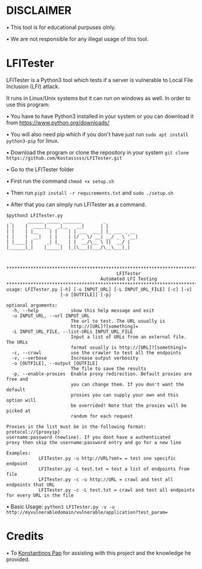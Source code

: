 # DISCLAIMER
• This tool is for educational purpuses olnly.

• We are not responsible for any illegal usage of this tool.



# LFITester

LFITester is a Python3 tool which tests if a server is vulnerable to Local File Inclusion (LFI) attack.

It runs in Linux/Unix systems but it can run on windows as well. In order to use this program:

• You have to have Python3 installed in your system or you can download it from https://www.python.org/downloads/

• You will also need pip which if you don't have just run ```sudo apt install python3-pip``` for linux.

• Download the program or clone the repository in your system `git clone https://github.com/Kostasssss/LFITester.git`

• Go to the LFITester folder

• First run the command ```chmod +x setup.sh```

• Then run ```pip3 install -r requirements.txt``` and ```sudo ./setup.sh```

• After that you can simply run LFITester as a command.

```
$python3 LFITester.py 
 _      ______ _____ _______        _            
| |    |  ____|_   _|__   __|      | |           
| |    | |__    | |    | | ___  ___| |_ ___ _ __ 
| |    |  __|   | |    | |/ _ \/ __| __/ _ \ '__|
| |____| |     _| |_   | |  __/\__ \ ||  __/ |   
|______|_|    |_____|  |_|\___||___/\__\___|_|   
                                                 
                                                 

********************************************************************************************
                                         LFITester
                                   Automated LFI Testing
********************************************************************************************
usage: LFITester.py [-h] [-u INPUT_URL] [-L INPUT_URL_FILE] [-c] [-v]
                    [-o [OUTFILE]] [-p]

optional arguments:
  -h, --help            show this help message and exit
  -u INPUT_URL, --url INPUT_URL
                        The url to test. The URL usually is
                        http://[URL]?[something]=
  -L INPUT_URL_FILE, --list-URLs INPUT_URL_FILE
                        Input a list of URLs from an external file. The URLs
                        format usually is http://[URL]?[something]=
  -c, --crawl           use the crawler to test all the endpoints
  -v, --verbose         Increase output verbosity
  -o [OUTFILE], --output [OUTFILE]
                        The file to save the results
  -p, --enable-proxies  Enable proxy redirection. Default proxies are free and
                        you can change them. If you don't want the default
                        proxies you can supply your own and this option will
                        be overrided! Note that the proxies will be picked at
                        random for each request

Proxies in the list must be in the following format: protocol://{proxyip} 
username:password (newline). If you dont have a authenticated 
proxy then skip the username:password entry and go for a new line

Examples: 
            LFITester.py -u http://URL?smt= = test one specific endpoint
            LFITester.py -L test.txt = test a list of endpoints from file
            LFITester.py -c -u http://URL = crawl and test all endpoints that URL
            LFITester.py -c -L test.txt = crawl and test all endpoints for every URL in the file

```

• Basic Usage: `python3 LFITester.py -v -u http://myvulnerabledomain/vulnerable/application?test_param=`

# Credits
• To [Konstantinos Pap](https://github.com/Konstantinos-Papanagnou) for assisting with this project and the knowledge he provided.
